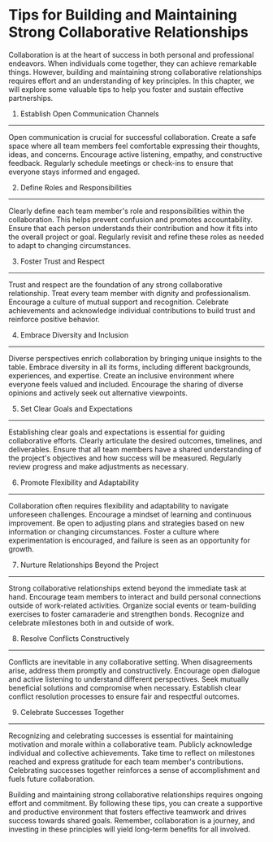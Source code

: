 Tips for Building and Maintaining Strong Collaborative Relationships
===============================================================================

Collaboration is at the heart of success in both personal and professional endeavors. When individuals come together, they can achieve remarkable things. However, building and maintaining strong collaborative relationships requires effort and an understanding of key principles. In this chapter, we will explore some valuable tips to help you foster and sustain effective partnerships.

1. Establish Open Communication Channels
----------------------------------------

Open communication is crucial for successful collaboration. Create a safe space where all team members feel comfortable expressing their thoughts, ideas, and concerns. Encourage active listening, empathy, and constructive feedback. Regularly schedule meetings or check-ins to ensure that everyone stays informed and engaged.

2. Define Roles and Responsibilities
------------------------------------

Clearly define each team member's role and responsibilities within the collaboration. This helps prevent confusion and promotes accountability. Ensure that each person understands their contribution and how it fits into the overall project or goal. Regularly revisit and refine these roles as needed to adapt to changing circumstances.

3. Foster Trust and Respect
---------------------------

Trust and respect are the foundation of any strong collaborative relationship. Treat every team member with dignity and professionalism. Encourage a culture of mutual support and recognition. Celebrate achievements and acknowledge individual contributions to build trust and reinforce positive behavior.

4. Embrace Diversity and Inclusion
----------------------------------

Diverse perspectives enrich collaboration by bringing unique insights to the table. Embrace diversity in all its forms, including different backgrounds, experiences, and expertise. Create an inclusive environment where everyone feels valued and included. Encourage the sharing of diverse opinions and actively seek out alternative viewpoints.

5. Set Clear Goals and Expectations
-----------------------------------

Establishing clear goals and expectations is essential for guiding collaborative efforts. Clearly articulate the desired outcomes, timelines, and deliverables. Ensure that all team members have a shared understanding of the project's objectives and how success will be measured. Regularly review progress and make adjustments as necessary.

6. Promote Flexibility and Adaptability
---------------------------------------

Collaboration often requires flexibility and adaptability to navigate unforeseen challenges. Encourage a mindset of learning and continuous improvement. Be open to adjusting plans and strategies based on new information or changing circumstances. Foster a culture where experimentation is encouraged, and failure is seen as an opportunity for growth.

7. Nurture Relationships Beyond the Project
-------------------------------------------

Strong collaborative relationships extend beyond the immediate task at hand. Encourage team members to interact and build personal connections outside of work-related activities. Organize social events or team-building exercises to foster camaraderie and strengthen bonds. Recognize and celebrate milestones both in and outside of work.

8. Resolve Conflicts Constructively
-----------------------------------

Conflicts are inevitable in any collaborative setting. When disagreements arise, address them promptly and constructively. Encourage open dialogue and active listening to understand different perspectives. Seek mutually beneficial solutions and compromise when necessary. Establish clear conflict resolution processes to ensure fair and respectful outcomes.

9. Celebrate Successes Together
-------------------------------

Recognizing and celebrating successes is essential for maintaining motivation and morale within a collaborative team. Publicly acknowledge individual and collective achievements. Take time to reflect on milestones reached and express gratitude for each team member's contributions. Celebrating successes together reinforces a sense of accomplishment and fuels future collaboration.

Building and maintaining strong collaborative relationships requires ongoing effort and commitment. By following these tips, you can create a supportive and productive environment that fosters effective teamwork and drives success towards shared goals. Remember, collaboration is a journey, and investing in these principles will yield long-term benefits for all involved.
